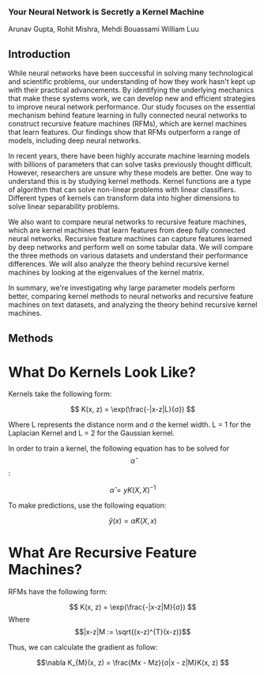 ### Your Neural Network is Secretly a Kernel Machine

Arunav Gupta, Rohit Mishra, Mehdi Bouassami William Luu

## Introduction

While neural networks have been successful in solving many technological and scientific problems, our understanding of how they work hasn't kept up with their practical advancements. By identifying the underlying mechanics that make these systems work, we can develop new and efficient strategies to improve neural network performance. Our study focuses on the essential mechanism behind feature learning in fully connected neural networks to construct recursive feature machines (RFMs), which are kernel machines that learn features. Our findings show that RFMs outperform a range of models, including deep neural networks.

In recent years, there have been highly accurate machine learning models with billions of parameters that can solve tasks previously thought difficult. However, researchers are unsure why these models are better. One way to understand this is by studying kernel methods. Kernel functions are a type of algorithm that can solve non-linear problems with linear classifiers. Different types of kernels can transform data into higher dimensions to solve linear separability problems.

We also want to compare neural networks to recursive feature machines, which are kernel machines that learn features from deep fully connected neural networks. Recursive feature machines can capture features learned by deep networks and perform well on some tabular data. We will compare the three methods on various datasets and understand their performance differences. We will also analyze the theory behind recursive kernel machines by looking at the eigenvalues of the kernel matrix.

In summary, we're investigating why large parameter models perform better, comparing kernel methods to neural networks and recursive feature machines on text datasets, and analyzing the theory behind recursive kernel machines.

## Methods

# What Do Kernels Look Like?

Kernels take the following form: 

$$
K(x, z) = \exp(\frac{-|x-z|L}{σ})
$$


Where L represents the distance norm and σ the kernel width.
L = 1 for the Laplacian Kernel and L = 2 for the Gaussian kernel.

In order to train a kernel, the following equation has to be solved for $$\hat{\alpha}$$:

$$\hat{\alpha} = yK(X, X)^{-1}$$

To make predictions, use the following equation:

$$\hat{y}(x) = \hat{\alpha}K(X, x)$$

# What Are Recursive Feature Machines?

RFMs have the following form:

$$
K(x, z) = \exp(\frac{-|x-z|M}{σ})
$$ Where $$|x-z|M := \sqrt{(x-z)^{T}(x-z)}$$

Thus, we can calculate the gradient as follow: 

 $$\nabla K_{M}(x, z) = \frac{Mx - Mz}{σ|x - z|M}K(x, z) $$







